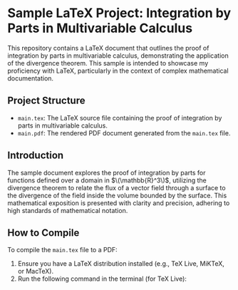 # Sample LaTeX Project: Integration by Parts in Multivariable Calculus

This repository contains a LaTeX document that outlines the proof of integration by parts in multivariable calculus, demonstrating the application of the divergence theorem. This sample is intended to showcase my proficiency with LaTeX, particularly in the context of complex mathematical documentation.

## Project Structure

- `main.tex`: The LaTeX source file containing the proof of integration by parts in multivariable calculus.
- `main.pdf`: The rendered PDF document generated from the `main.tex` file.

## Introduction

The sample document explores the proof of integration by parts for functions defined over a domain in $\(\mathbb{R}^3\)$, utilizing the divergence theorem to relate the flux of a vector field through a surface to the divergence of the field inside the volume bounded by the surface. This mathematical exposition is presented with clarity and precision, adhering to high standards of mathematical notation.

## How to Compile

To compile the `main.tex` file to a PDF:

1. Ensure you have a LaTeX distribution installed (e.g., TeX Live, MiKTeX, or MacTeX).
2. Run the following command in the terminal (for TeX Live):
